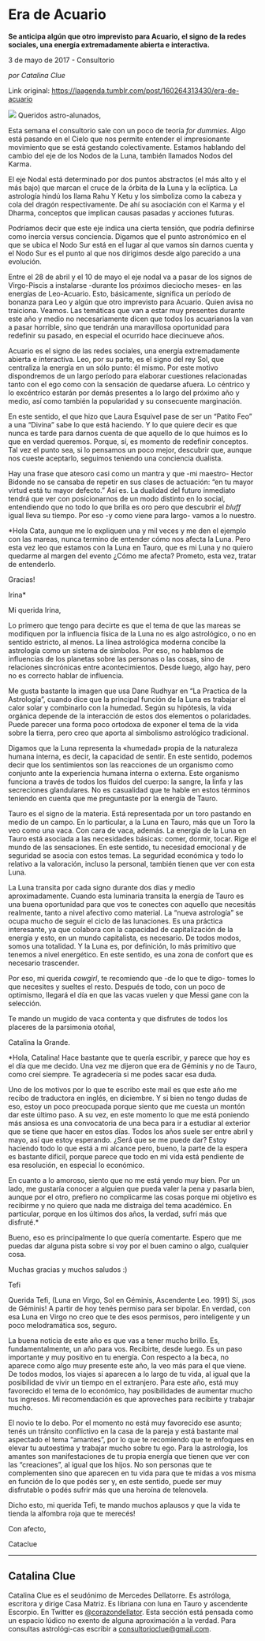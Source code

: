 # Era de Acuario

**Se anticipa algún que otro imprevisto para Acuario, el signo de la redes sociales, una energía extremadamente abierta e interactiva.**

3 de mayo de 2017 - Consultorio

_por Catalina Clue_

Link original: https://laagenda.tumblr.com/post/160264313430/era-de-acuario

![](https://64.media.tumblr.com/7057cbdfb9431bc958565a8968ec7b28/tumblr_inline_pjzvoktzPq1t6q87u_500.jpg)
Queridos astro-alunados, 

Esta semana el consultorio sale con un poco de teoría *for dummies*. Algo está pasando en el Cielo que nos permite entender el impresionante movimiento que se está gestando colectivamente. Estamos hablando del cambio del eje de los Nodos de la Luna, también llamados Nodos del Karma. 

El eje Nodal está determinado por dos puntos abstractos (el más alto y el más bajo) que marcan el cruce de la órbita de la Luna y la eclíptica. La astrología hindú los llama Rahu Y Ketu y los simboliza como la cabeza y cola del dragón respectivamente. De ahí su asociación con el Karma y el Dharma, conceptos que implican causas pasadas y acciones futuras. 

Podríamos decir que este eje indica una cierta tensión, que podría definirse como inercia versus conciencia. Digamos que el punto astronómico en el que se ubica el Nodo Sur está en el lugar al que vamos sin darnos cuenta y el Nodo Sur es el punto al que nos dirigimos desde algo parecido a una evolución. 

Entre el 28 de abril y el 10 de mayo el eje nodal va a pasar de los signos de Virgo-Piscis a instalarse -durante los próximos dieciocho meses- en las energías de Leo-Acuario. Esto, básicamente, significa un período de bonanza para Leo y algún que otro imprevisto para Acuario. Quien avisa no traiciona. Veamos. Las temáticas que van a estar muy presentes durante este año y medio no necesariamente dicen que todos los acuarianos la van a pasar horrible, sino que tendrán una maravillosa oportunidad para redefinir su pasado, en especial el ocurrido hace diecinueve años. 

Acuario es el signo de las redes sociales, una energía extremadamente abierta e ínteractiva. Leo, por su parte, es el signo del rey Sol, que centraliza la energía en un sólo punto: él mismo. Por este motivo dispondremos de un largo período para elaborar cuestiones relacionadas tanto con el ego como con la sensación de quedarse afuera. Lo céntrico y lo excéntrico estarán por demás presentes a lo largo del próximo año y medio, así como también la popularidad y su consecuente marginación. 

En este sentido, el que hizo que Laura Esquivel pase de ser un “Patito Feo” a una “Divina” sabe lo que está haciendo. Y lo que quiere decir es que nunca es tarde para darnos cuenta de que aquello de lo que huimos es lo que en verdad queremos. Porque, sí, es momento de redefinir conceptos.
Tal vez el punto sea, si lo pensamos un poco mejor, descubrir que, aunque nos cueste aceptarlo, seguimos teniendo una conciencia dualista. 

Hay una frase que atesoro casi como un mantra y que -mi maestro- Hector Bidonde no se cansaba de repetir en sus clases de actuación: “en tu mayor virtud está tu mayor defecto.” Así es.
La dualidad del futuro inmediato tendrá que ver con posicionarnos de un modo distinto en lo social, entendiendo que no todo lo que brilla es oro pero que descubrir el *bluff* igual lleva su tiempo.
Por eso -y como viene para largo- vamos a lo nuestro. 

*Hola Cata, aunque me lo expliquen una y mil veces y me den el ejemplo con las mareas, nunca termino de entender cómo nos afecta la Luna. Pero esta vez leo que estamos con la Luna en Tauro, que es mi Luna y no quiero quedarme al margen del evento ¿Cómo me afecta? Prometo, esta vez, tratar de entenderlo.   

Gracias!   

Irina*

Mi querida Irina,   

Lo primero que tengo para decirte es que el tema de que las mareas se modifiquen por la influencia física de la Luna no es algo astrológico, o no en sentido estricto, al menos. La línea astrológica moderna concibe la astrología como un sistema de símbolos. Por eso, no hablamos de influencias de los planetas sobre las personas o las cosas, sino de relaciones sincrónicas entre acontecimientos. Desde luego, algo hay, pero no es correcto hablar de influencia. 

Me gusta bastante la imagen que usa Dane Rudhyar en “La Practica de la Astrología”, cuando dice que la principal función de la Luna es trabajar el calor solar y combinarlo con la humedad. Según su hipótesis, la vida orgánica depende de la interacción de estos dos elementos o polaridades. Puede parecer una forma poco ortodoxa de exponer el tema de la vida sobre la tierra, pero creo que aporta al simbolismo astrológico tradicional. 

Digamos que la Luna representa la «humedad» propia de la naturaleza humana interna, es decir, la capacidad de sentir. En este sentido, podemos decir que los sentimientos son las reacciones de un organismo como conjunto ante la experiencia humana interna o externa. Este organismo funciona a través de todos los fluidos del cuerpo: la sangre, la linfa y las secreciones glandulares. No es casualidad que te hable en estos términos teniendo en cuenta que me preguntaste por la energía de Tauro. 

Tauro es el signo de la materia. Está representada por un toro pastando en medio de un campo. En lo particular, a la Luna en Tauro, más que un Toro la veo como una vaca. Con cara de vaca, además. La energía de la Luna en Tauro está asociada a las necesidades básicas: comer, dormir, tocar. Rige el mundo de las sensaciones. En este sentido, tu necesidad emocional y de seguridad se asocia con estos temas. La seguridad económica y todo lo relativo a la valoración, incluso la personal, también tienen que ver con esta Luna. 

La Luna transita por cada signo durante dos días y medio aproximadamente. Cuando esta luminaria transita la energía de Tauro es una buena oportunidad para que vos te conectes con aquello que necesitás realmente, tanto a nivel afectivo como material. La “nueva astrología” se ocupa mucho de seguir el ciclo de las lunaciones. Es una práctica interesante, ya que colabora con la capacidad de capitalización de la energía y esto, en un mundo capitalista, es necesario. De todos modos, somos una totalidad. Y la Luna es, por definición, lo más primitivo que tenemos a nivel energético. En este sentido, es una zona de confort que es necesario trascender. 

Por eso, mi querida *cowgirl*, te recomiendo que -de lo que te digo- tomes lo que necesites y sueltes el resto. Después de todo, con un poco de optimismo, llegará el día en que las vacas vuelen y que Messi gane con la selección. 

Te mando un mugido de vaca contenta y que disfrutes de todos los placeres de la parsimonia otoñal,   

Catalina la Grande. 

*Hola, Catalina! Hace bastante que te quería escribir, y parece que hoy es el día que me decido. Una vez me dijeron que era de Géminis y no de Tauro, como creí siempre. Te agradecería si me podes sacar esa duda.   

Uno de los motivos por lo que te escribo este mail es que este año me recibo de traductora en inglés, en diciembre. Y si bien no tengo dudas de eso, estoy un poco preocupada porque siento que me cuesta un montón dar este último paso. A su vez, en este momento lo que me está poniendo más ansiosa es una convocatoria de una beca para ir a estudiar al exterior que se tiene que hacer en estos días. Todos los años suele ser entre abril y mayo, así que estoy esperando. ¿Será que se me puede dar? Estoy haciendo todo lo que está a mi alcance pero, bueno, la parte de la espera es bastante difícil, porque parece que todo en mi vida está pendiente de esa resolución, en especial lo económico.   

En cuanto a lo amoroso, siento que no me está yendo muy bien. Por un lado, me gustaría conocer a alguien que pueda valer la pena y pasarla bien, aunque por el otro, prefiero no complicarme las cosas porque mi objetivo es recibirme y no quiero que nada me distraiga del tema académico. En particular, porque en los últimos dos años, la verdad, sufrí más que disfruté.* 

Bueno, eso es principalmente lo que quería comentarte. Espero que me puedas dar alguna pista sobre si voy por el buen camino o algo, cualquier cosa. 

Muchas gracias y muchos saludos :) 

Tefi

Querida Tefi, (Luna en Virgo, Sol en Géminis, Ascendente Leo. 1991)
Sí, ¡sos de Géminis! A partir de hoy tenés permiso para ser bipolar. En verdad, con esa Luna en Virgo no creo que te des esos permisos, pero inteligente y un poco melodramática sos, seguro. 

La buena noticia de este año es que vas a tener mucho brillo. Es, fundamentalmente, un año para vos. Recibirte, desde luego. Es un paso importante y muy positivo en tu energía.
Con respecto a la beca, no aparece como algo muy presente este año, la veo más para el que viene. De todos modos, los viajes sí aparecen a lo largo de tu vida, al igual que la posibilidad de vivir un tiempo en el extranjero. Para este año, está muy favorecido el tema de lo económico, hay posibilidades de aumentar mucho tus ingresos. Mi recomendación es que aproveches para recibirte y trabajar mucho. 

El novio te lo debo. Por el momento no está muy favorecido ese asunto; tenés un tránsito conflictivo en la casa de la pareja y está bastante mal aspectado el tema “amantes”, por lo que te recomiendo que te enfoques en elevar tu autoestima y trabajar mucho sobre tu ego. Para la astrología, los amantes son manifestaciones de tu propia energía que tienen que ver con las “creaciones”, al igual que los hijos. No son personas que te complementen sino que aparecen en tu vida para que te midas a vos misma en función de lo que podés ser y, en este sentido, puede ser muy disfrutable o podés sufrir más que una heroína de telenovela. 

Dicho esto, mi querida Tefi, te mando muchos aplausos y que la vida te tienda la alfombra roja que te merecés!   

Con afecto,   

Cataclue

  




---

Catalina Clue
-------------

 Catalina Clue es el seudónimo de Mercedes Dellatorre. Es astróloga, escritora y dirige Casa Matriz. Es libriana con luna en Tauro y ascendente Escorpio. En Twitter es [@corazondellator](https://twitter.com/corazondellator). Esta sección está pensada como un espacio lúdico no exento de alguna aproximación a la verdad. Para consultas astrológi-cas escribir a consultorioclue@gmail.com. 

